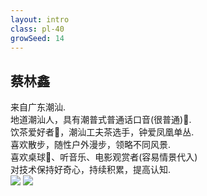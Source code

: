```yaml
---
layout: intro
class: pl-40
growSeed: 14
---
```


## 蔡林鑫

<div class="leading-10 opacity-80 mr-60 mt-4">
来自广东潮汕.<br>
地道潮汕人，具有潮普式普通话口音(很普通)😬.<br>
饮茶爱好者🍵，潮汕工夫茶选手，钟爱凤凰单丛.<br>
喜欢散步，随性户外漫步，领略不同风景.<br>
喜欢桌球🎱、听音乐、电影观赏者(容易情景代入)<br>
对技术保持好奇心，持续积累，提高认知.<br>
</div>

<img src="/c-l-x.png" absolute top-45 right-20 w-50 />
<img src="/hi.png" absolute top-37 right-18 w-8 rotate-10 delay-300 />

<div flex="~ gap2">

</div>

